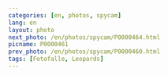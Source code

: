 ```yaml
---
categories: [en, photos, spycam]
lang: en
layout: photo
next_photo: /en/photos/spycam/P0000464.html
picname: P0000461
prev_photo: /en/photos/spycam/P0000460.html
tags: [Fotofalle, Leopards]
---
```

